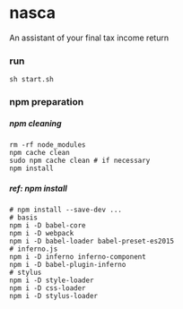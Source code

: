 # nasca
An assistant of your final tax income return

### run

```
sh start.sh
```

### npm preparation

##### npm cleaning

```
rm -rf node_modules
npm cache clean
sudo npm cache clean # if necessary
npm install
```

##### ref: npm install

```
# npm install --save-dev ...
# basis
npm i -D babel-core
npm i -D webpack
npm i -D babel-loader babel-preset-es2015
# inferno.js
npm i -D inferno inferno-component
npm i -D babel-plugin-inferno
# stylus
npm i -D style-loader   
npm i -D css-loader  
npm i -D stylus-loader    
```

